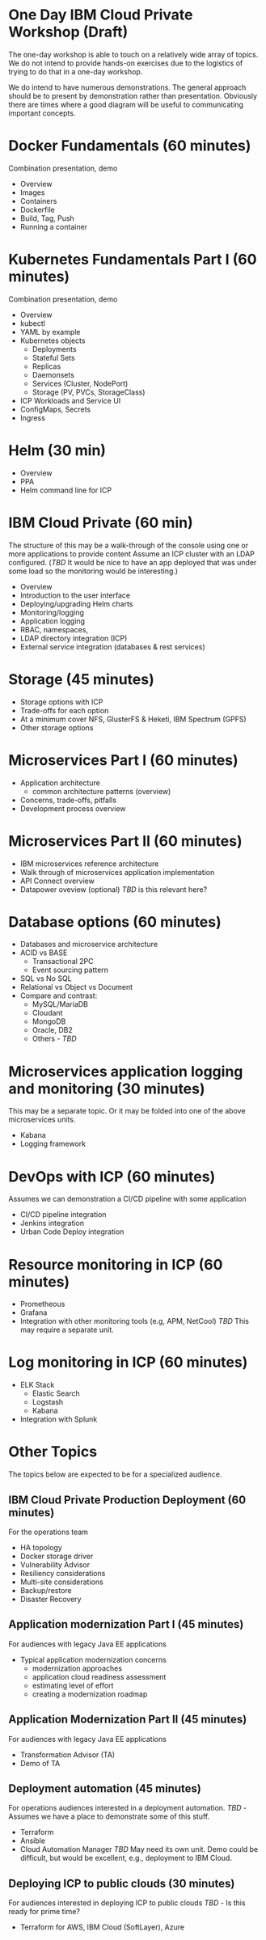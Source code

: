 One Day IBM Cloud Private Workshop (Draft)
================================================

The one-day workshop is able to touch on a relatively wide array of topics.  
We do not intend to provide hands-on exercises due to the logistics of trying to do that in a one-day workshop.

We do intend to have numerous demonstrations.  The general approach should be to present by demonstration rather than presentation.  Obviously there are times where a good diagram will be useful to communicating important concepts.

# Docker Fundamentals (60 minutes)
Combination presentation, demo

- Overview
- Images
- Containers
- Dockerfile
- Build, Tag, Push
- Running a container

# Kubernetes Fundamentals Part I (60 minutes)
Combination presentation, demo

- Overview
- kubectl
- YAML by example
- Kubernetes objects
  - Deployments
  - Stateful Sets
  - Replicas
  - Daemonsets
  - Services (Cluster, NodePort)
  - Storage (PV, PVCs, StorageClass)
- ICP Workloads and Service UI
- ConfigMaps, Secrets
- Ingress

# Helm (30 min)
- Overview
- PPA
- Helm command line for ICP

# IBM Cloud Private (60 min)
The structure of this may be a walk-through of the console using one or
more applications to provide content  Assume an ICP cluster with an LDAP configured.
(*TBD* It would be nice to have an app deployed that was under some load so the monitoring would be interesting.)
- Overview
- Introduction to the user interface
- Deploying/upgrading Helm charts
- Monitoring/logging
- Application logging
- RBAC, namespaces,
- LDAP directory integration (ICP)
- External service integration (databases & rest services)

# Storage (45 minutes)
- Storage options with ICP
- Trade-offs for each option
- At a minimum cover NFS, GlusterFS & Heketi, IBM Spectrum (GPFS)
- Other storage options

# Microservices Part I (60 minutes)
- Application architecture
  - common architecture patterns (overview)
- Concerns, trade-offs, pitfalls
- Development process overview

# Microservices Part II (60 minutes)
- IBM microservices reference architecture
- Walk through of microservices application implementation
- API Connect overview
- Datapower oveview (optional) *TBD* is this relevant here?

# Database options (60 minutes)
- Databases and microservice architecture
- ACID vs BASE
  - Transactional 2PC
  - Event sourcing pattern
- SQL vs No SQL
- Relational vs Object vs Document
- Compare and contrast:
  - MySQL/MariaDB
  - Cloudant
  - MongoDB
  - Oracle, DB2
  - Others - *TBD*

# Microservices application logging and monitoring (30 minutes)
This may be a separate topic.  Or it may be folded into one of the
above microservices units.
- Kabana
- Logging framework

# DevOps with ICP (60 minutes)
Assumes we can demonstration a CI/CD pipeline with some application
- CI/CD pipeline integration
- Jenkins integration
- Urban Code Deploy integration

# Resource monitoring in ICP (60 minutes)
- Prometheous
- Grafana
- Integration with other monitoring tools (e.g, APM, NetCool) *TBD* This may require a separate unit.

# Log monitoring in ICP (60 minutes)
- ELK Stack
  - Elastic Search
  - Logstash
  - Kabana
- Integration with Splunk

# Other Topics
The topics below are expected to be for a specialized audience.

## IBM Cloud Private Production Deployment (60 minutes)
For the operations team
- HA topology
- Docker storage driver
- Vulnerability Advisor
- Resiliency considerations
- Multi-site considerations
- Backup/restore
- Disaster Recovery


## Application modernization Part I (45 minutes)
For audiences with legacy Java EE applications
- Typical application modernization concerns
  - modernization approaches
  - application cloud readiness assessment
  - estimating level of effort
  - creating a modernization roadmap

## Application Modernization Part II (45 minutes)
For audiences with legacy Java EE applications
- Transformation Advisor (TA)
- Demo of TA

## Deployment automation (45 minutes)
For operations audiences interested in a deployment automation.
*TBD* - Assumes we have a place to demonstrate some of this stuff.
- Terraform
- Ansible
- Cloud Automation Manager *TBD* May need its own unit.  Demo could be difficult, but would be excellent, e.g., deployment to IBM Cloud.

## Deploying ICP to public clouds (30 minutes)
For audiences interested in deploying ICP to public clouds
*TBD* - Is this ready for prime time?
- Terraform for AWS, IBM Cloud (SoftLayer), Azure
